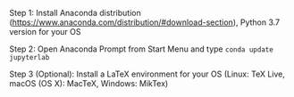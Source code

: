 Step 1: Install Anaconda distribution (https://www.anaconda.com/distribution/#download-section), Python 3.7 version for your OS

Step 2: Open Anaconda Prompt from Start Menu and type ```conda update jupyterlab```

Step 3 (Optional): Install a LaTeX environment for your OS (Linux: TeX Live, macOS (OS X): MacTeX, Windows: MikTex)
